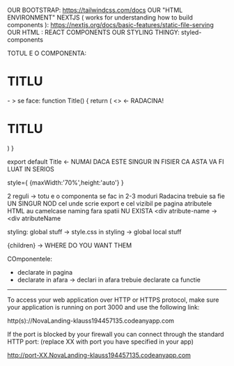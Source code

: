 OUR BOOTSTRAP: https://tailwindcss.com/docs
OUR "HTML ENVIRONMENT" NEXTJS ( works for understanding how to build components ): https://nextjs.org/docs/basic-features/static-file-serving
OUR HTML : REACT COMPONENTS
OUR STYLING THINGY: styled-components

TOTUL E O COMPONENTA:

<h1>TITLU </h1> - > se face:
function Title() {
  return (
    <> <- RADACINA!
    <h1>TITLU </h1>
    </>
  )
}


export default Title <- NUMAI DACA ESTE SINGUR IN FISIER CA ASTA VA FI LUAT IN SERIOS 

style={ {maxWidth:'70%',height:'auto'} }

2 reguli -> totu e o componenta
se fac in 2-3 moduri
Radacina trebuie sa fie UN SINGUR NOD
cel unde scrie export e cel vizibil pe pagina
atributele HTML au camelcase naming fara spatii NU EXISTA <div  atribute-name -> <div atributeName
<Menu2> </Menu2>

styling: global stuff -> style.css in styling -> global
		 local stuff 

{children} -> WHERE DO YOU WANT THEM

COmponentele:
- declarate in pagina
- declarate in afara -> declari in afara trebuie declarate ca functie 


---

To access your web application over HTTP or HTTPS protocol, make sure your application is running on port 3000 and use the following link:

http(s)://NovaLanding-klauss194457135.codeanyapp.com

If the port is blocked by your firewall you can connect through the standard HTTP port: (replace XX with port you have specified in your app)

http://port-XX.NovaLanding-klauss194457135.codeanyapp.com